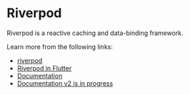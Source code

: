 # Riverpod

Riverpod is a reactive caching and data-binding framework.

Learn more from the following links:

- [riverpod](https://pub.dev/packages/riverpod)
- [Riverpod in Flutter](https://docs.flutter.dev/development/data-and-backend/state-mgmt/options#riverpod)
- [Documentation](https://riverpod.dev/)
- [Documentation v2 is in progress](https://docs-v2.riverpod.dev/)
